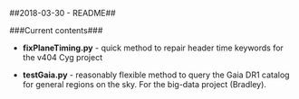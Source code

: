 ##2018-03-30 - README##

###Current contents###

* **fixPlaneTiming.py** - quick method to repair header time keywords for the v404 Cyg project

* **testGaia.py** - reasonably flexible method to query the Gaia DR1 catalog for general regions on the sky. For the big-data project (Bradley).




